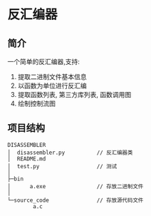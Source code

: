 # 反汇编器

## 简介

一个简单的反汇编器,支持:

1. 提取二进制文件基本信息
2. 以函数为单位进行反汇编
3. 提取函数列表, 第三方库列表, 函数调用图
4. 绘制控制流图

## 项目结构

```
DISASSEMBLER
│  disassembler.py          // 反汇编器类
│  README.md
│  test.py                  // 测试
│
├─bin
│      a.exe                // 存放二进制文件
│       
└─source_code               // 存放源代码文件
        a.c
```
